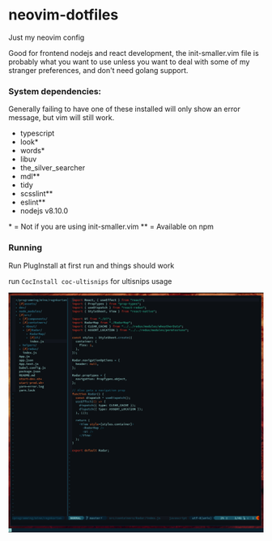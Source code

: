 # neovim-dotfiles

Just my neovim config

Good for frontend nodejs and react development, the init-smaller.vim file is
probably what you want to use unless you want to deal with some of my stranger
preferences, and don't need golang support.

### System dependencies:

Generally failing to have one of these installed will only show an error
message, but vim will still work.

- typescript
- look\*
- words\*
- libuv
- the_silver_searcher
- mdl\*\*
- tidy
- scsslint\*\*
- eslint\*\*
- nodejs v8.10.0

\* = Not if you are using init-smaller.vim
\*\* = Available on npm

### Running

Run PlugInstall at first run and things should work

run `CocInstall coc-ultisnips` for ultisnips usage

![Screenshot](/screenshot.png?raw=true 'Screenshot')
